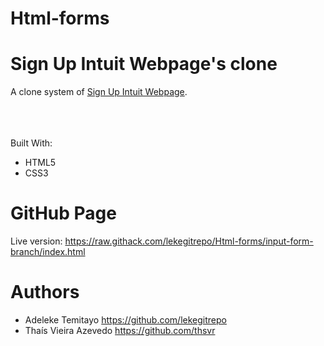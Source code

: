 # Html-forms 


# Sign Up Intuit Webpage's clone

A clone system of [Sign Up Intuit Webpage](https://accounts.intuit.com/signup.html?offering_id=Intuit.ifs.mint&namespace_id=50000026&redirect_url=https%3A%2F%2Fmint.intuit.com%2Foverview.event%3Futm_medium%3Ddirect%26cta%3Dhero_sign_up_free_ProspectWeb%26adobe_mc%3DMCMID%253D86780288526702270623345938346398598762%257CMCAID%253D2E9484050507FF97-6000010560000150%257CMCORGID%253D969430F0543F253D0A4C98C6%252540AdobeOrg%257CTS%253D1563381911%26ivid%3Dcbe169c5-0025-41e9-a18b-a6631401c28b).<br>
<br>

<br><br>
Built With:
* HTML5
* CSS3

# GitHub Page
Live version: https://raw.githack.com/lekegitrepo/Html-forms/input-form-branch/index.html

# Authors
* Adeleke Temitayo https://github.com/lekegitrepo
* Thaís Vieira Azevedo https://github.com/thsvr
